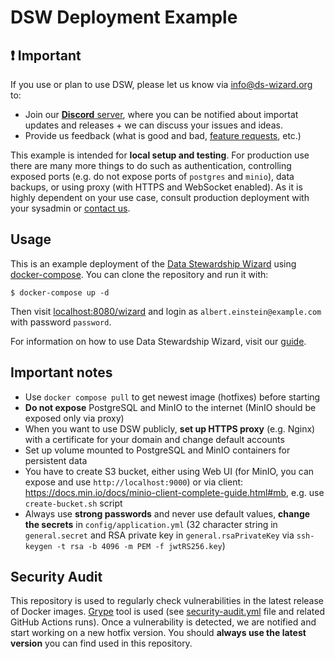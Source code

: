 # DSW Deployment Example

## :exclamation: Important

If you use or plan to use DSW, please let us know via [info@ds-wizard.org](mailto:info@ds-wizard.org) to:

- Join our [**Discord** server](https://discord.gg/MW3H9tdMcT), where you can be notified about importat updates and releases + we can discuss your issues and ideas.
- Provide us feedback (what is good and bad, [feature requests](https://ideas.ds-wizard.org/), etc.)

This example is intended for **local setup and testing**. For production use there are many more things to do such as authentication, controlling exposed ports (e.g. do not expose ports of `postgres` and `minio`), data backups, or using proxy (with HTTPS and WebSocket enabled). As it is highly dependent on your use case, consult production deployment with your sysadmin or [contact us](https://ds-wizard.org/contact).

## Usage

This is an example deployment of the [Data Stewardship Wizard](https://ds-wizard.org) using [docker-compose](https://docs.docker.com/compose/). You can clone the repository and run it with:

```
$ docker-compose up -d
```

Then visit [localhost:8080/wizard](http://localhost:8080/wizard/) and login as `albert.einstein@example.com` with password `password`.

For information on how to use Data Stewardship Wizard, visit our [guide](https://guide.ds-wizard.org).

## Important notes

* Use `docker compose pull` to get newest image (hotfixes) before starting
* **Do not expose** PostgreSQL and MinIO to the internet (MinIO should be exposed only via proxy)
* When you want to use DSW publicly, **set up HTTPS proxy** (e.g. Nginx) with a certificate for your domain and change default accounts
* Set up volume mounted to PostgreSQL and MinIO containers for persistent data
* You have to create S3 bucket, either using Web UI (for MinIO, you can expose and use `http://localhost:9000`) or via client: https://docs.min.io/docs/minio-client-complete-guide.html#mb, e.g. use `create-bucket.sh` script
* Always use **strong passwords** and never use default values, **change the secrets** in `config/application.yml` (32 character string in `general.secret` and RSA private key in `general.rsaPrivateKey` via `ssh-keygen -t rsa -b 4096 -m PEM -f jwtRS256.key`)

## Security Audit

This repository is used to regularly check vulnerabilities in the latest release of Docker images. [Grype](https://github.com/anchore/grype) tool is used (see [security-audit.yml](.github/workflows/security-audit.yml) file and related GitHub Actions runs). Once a vulnerability is detected, we are notified and start working on a new hotfix version. You should **always use the latest version** you can find used in this repository.
